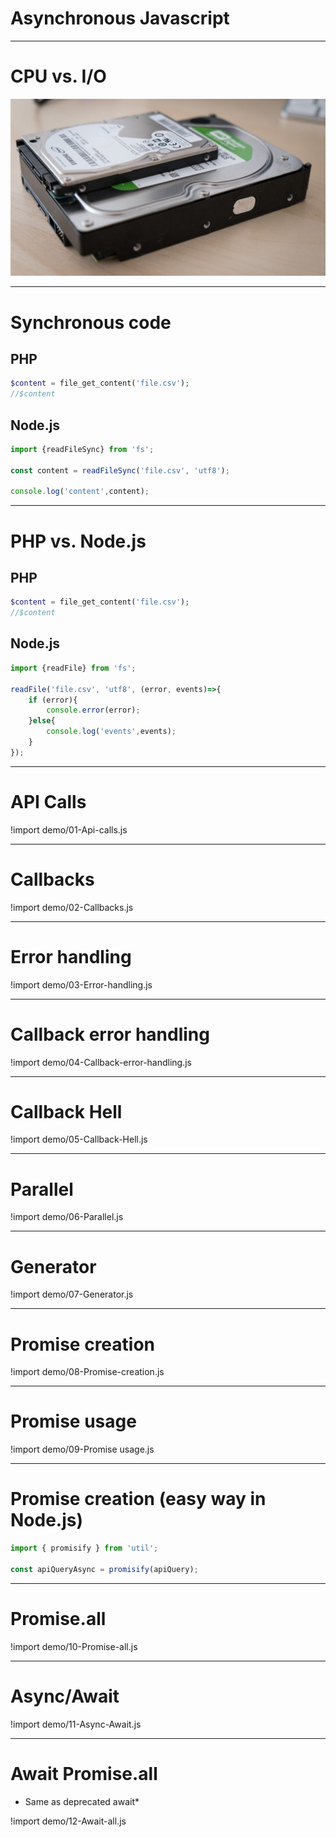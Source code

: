 # Asynchronous Javascript


------------------------

# CPU vs. I/O

![](/content/2019/001-asynchronous-javascript/hdd.jpg)


------------------------

# Synchronous code

## PHP
```php
$content = file_get_content('file.csv');
//$content
```

## Node.js
```javascript
import {readFileSync} from 'fs';

const content = readFileSync('file.csv', 'utf8');

console.log('content',content);
```

------------------------

# PHP vs. Node.js

## PHP
```php
$content = file_get_content('file.csv');
//$content
```

## Node.js
```javascript
import {readFile} from 'fs';

readFile('file.csv', 'utf8', (error, events)=>{
    if (error){
        console.error(error);
    }else{
        console.log('events',events);
    }
});
```

------------------------

# API Calls

!import demo/01-Api-calls.js

------------------------

# Callbacks


!import demo/02-Callbacks.js


------------------------

# Error handling

!import demo/03-Error-handling.js


------------------------

# Callback error handling

!import demo/04-Callback-error-handling.js

------------------------

# Callback Hell

!import demo/05-Callback-Hell.js

------------------------

# Parallel

!import demo/06-Parallel.js

------------------------

# Generator

!import demo/07-Generator.js

------------------------

# Promise creation


!import demo/08-Promise-creation.js


------------------------

# Promise usage


!import demo/09-Promise usage.js

-----

# Promise creation (easy way in Node.js)

```javascript
import { promisify } from 'util';

const apiQueryAsync = promisify(apiQuery);
```

------------------------

# Promise.all


!import demo/10-Promise-all.js


------------------------

# Async/Await

!import demo/11-Async-Await.js

------------------------

# Await Promise.all

- Same as deprecated await*

!import demo/12-Await-all.js

